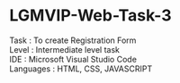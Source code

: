 # LGMVIP-Web-Task-3


Task : To create Registration Form\
Level : Intermediate level task\
IDE : Microsoft Visual Studio Code\
Languages : HTML, CSS, JAVASCRIPT
